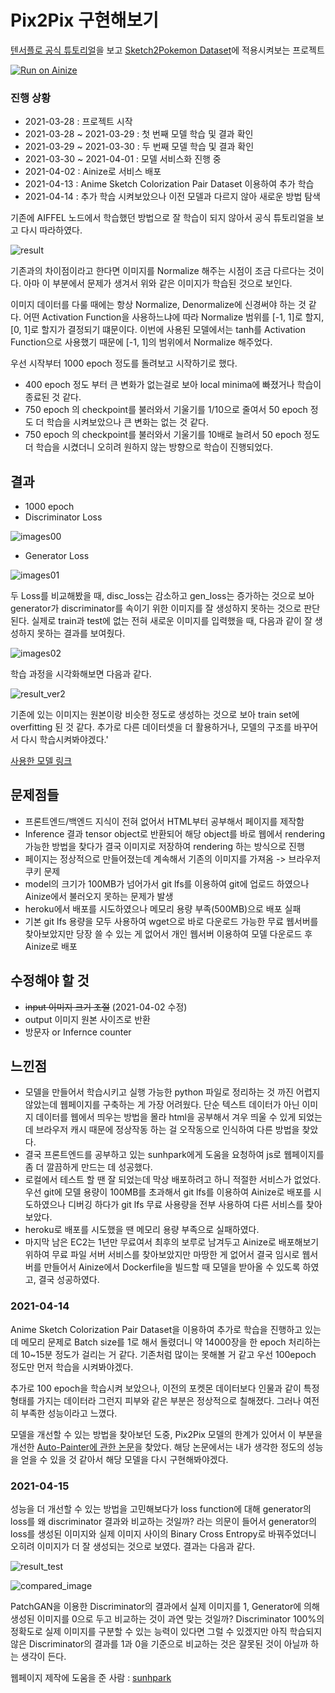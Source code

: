# Pix2Pix 구현해보기

[텐서플로 공식 튜토리얼](https://www.tensorflow.org/tutorials/generative/pix2pix)을 보고 [Sketch2Pokemon Dataset](https://www.kaggle.com/norod78/sketch2pokemon)에 적용시켜보는 프로젝트

[![Run on Ainize](https://ainize.ai/images/run_on_ainize_button.svg)](https://main-sketch2pokemon-ceuity.endpoint.ainize.ai/)

### 진행 상황

- 2021-03-28 : 프로젝트 시작
- 2021-03-28 ~ 2021-03-29 : 첫 번째 모델 학습 및 결과 확인
- 2021-03-29 ~ 2021-03-30 : 두 번째 모델 학습 및 결과 확인
- 2021-03-30 ~ 2021-04-01 : 모델 서비스화 진행 중
- 2021-04-02 : Ainize로 서비스 배포
- 2021-04-13 : Anime Sketch Colorization Pair Dataset 이용하여 추가 학습
- 2021-04-14 : 추가 학습 시켜보았으나 이전 모델과 다르지 않아 새로운 방법 탐색

기존에 AIFFEL 노드에서 학습했던 방법으로 잘 학습이 되지 않아서 공식 튜토리얼을 보고 다시 따라하였다.

![result](./images/result.gif)

기존과의 차이점이라고 한다면 이미지를 Normalize 해주는 시점이 조금 다르다는 것이다. 아마 이 부분에서 문제가 생겨서 위와 같은 이미지가 학습된 것으로 보인다.

이미지 데이터를 다룰 때에는 항상 Normalize, Denormalize에 신경써야 하는 것 같다. 어떤 Activation Function을 사용하느냐에 따라 Normalize 범위를 [-1, 1]로 할지, [0, 1]로 할지가 결정되기 떄문이다. 이번에 사용된 모델에서는 tanh를 Activation Function으로 사용했기 때문에 [-1, 1]의 범위에서 Normalize 해주었다.

우선 시작부터 1000 epoch 정도를 돌려보고 시작하기로 했다.

- 400 epoch 정도 부터 큰 변화가 없는걸로 보아 local minima에 빠졌거나 학습이 종료된 것 같다.
- 750 epoch 의 checkpoint를 불러와서 기울기를 1/10으로 줄여서 50 epoch 정도 더 학습을 시켜보았으나 큰 변화는 없는 것 같다.
- 750 epoch 의 checkpoint를 불러와서 기울기를 10배로 늘려서 50 epoch 정도 더 학습을 시켰더니 오히려 원하지 않는 방향으로 학습이 진행되었다.

## 결과

- 1000 epoch
- Discriminator Loss

![images00](./images/images00.png)

- Generator Loss

![images01](./images/images01.png)

두 Loss를 비교해봤을 때, disc_loss는 감소하고 gen_loss는 증가하는 것으로 보아 generator가 discriminator를 속이기 위한 이미지를 잘 생성하지 못하는 것으로 판단된다. 실제로 train과 test에 없는 전혀 새로운 이미지를 입력했을 때, 다음과 같이 잘 생성하지 못하는 결과를 보여줬다.

![images02](./images/images02.png)

학습 과정을 시각화해보면 다음과 같다.

![result_ver2](./images/result_ver2.gif)

기존에 있는 이미지는 원본이랑 비슷한 정도로 생성하는 것으로 보아 train set에 overfitting 된 것 같다. 추가로 다른 데이터셋을 더 활용하거나, 모델의 구조를 바꾸어서 다시 학습시켜봐야겠다.'

[사용한 모델 링크](https://drive.google.com/file/d/1v1t2AXEb94rvw32Zj24_9dmQj2_58vB2/view?usp=sharing)

## 문제점들

- 프론트엔드/백엔드 지식이 전혀 없어서 HTML부터 공부해서 페이지를 제작함
- Inference 결과 tensor object로 반환되어 해당 object를 바로 웹에서 rendering 가능한 방법을 찾다가 결국 이미지로 저장하여 rendering 하는 방식으로 진행
- 페이지는 정상적으로 만들어졌는데 계속해서 기존의 이미지를 가져옴 -> 브라우저 쿠키 문제
- model의 크기가 100MB가 넘어가서 git lfs를 이용하여 git에 업로드 하였으나 Ainize에서 불러오지 못하는 문제가 발생
- heroku에서 배포를 시도하였으나 메모리 용량 부족(500MB)으로 배포 실패
- 기본 git lfs 용량을 모두 사용하여 wget으로 바로 다운로드 가능한 무료 웹서버를 찾아보았지만 당장 쓸 수 있는 게 없어서 개인 웹서버 이용하여 모델 다운로드 후 Ainize로 배포

## 수정해야 할 것
- ~~input 이미지 크기 조절~~ (2021-04-02 수정)
- output 이미지 원본 사이즈로 반환 
- 방문자 or Infernce counter

## 느낀점

- 모델을 만들어서 학습시키고 실행 가능한 python 파일로 정리하는 것 까진 어렵지 않았는데 웹페이지를 구축하는 게 가장 어려웠다. 단순 텍스트 데이터가 아닌 이미지 데이터를 웹에서 띄우는 방법을 몰라 html을 공부해서 겨우 띄울 수 있게 되었는데 브라우저 캐시 때문에 정상작동 하는 걸 오작동으로 인식하여 다른 방법을 찾았다.
- 결국 프론트엔드를 공부하고 있는 sunhpark에게 도움을 요청하여 js로 웹페이지를 좀 더 깔끔하게 만드는 데 성공했다.
- 로컬에서 테스트 할 땐 잘 되었는데 막상 배포하려고 하니 적절한 서비스가 없었다. 우선 git에 모델 용량이 100MB를 초과해서 git lfs를 이용하여 Ainize로 배포를 시도하였으나 디버깅 하다가 git lfs 무료 사용량을 전부 사용하여 다른 서비스를 찾아보았다.
- heroku로 배포를 시도했을 땐 메모리 용량 부족으로 실패하였다.
- 마지막 남은 EC2는 1년만 무료여서 최후의 보루로 남겨두고 Ainize로 배포해보기 위하여 무료 파일 서버 서비스를 찾아보았지만 마땅한 게 없어서 결국 임시로 웹서버를 만들어서 Ainize에서 Dockerfile을 빌드할 때 모델을 받아올 수 있도록 하였고, 결국 성공하였다.

### 2021-04-14
Anime Sketch Colorization Pair Dataset을 이용하여 추가로 학습을 진행하고 있는데 메모리 문제로 Batch size를 1로 해서 돌렸더니 약 14000장을 한 epoch 처리하는데 10~15분 정도가 걸리는 거 같다. 기존처럼 많이는 못해볼 거 같고 우선 100epoch 정도만 먼저 학습을 시켜봐야겠다.

추가로 100 epoch을 학습시켜 보았으나, 이전의 포켓몬 데이터보다 인물과 같이 특정 형태를 가지는 데이터라 그런지 피부와 같은 부분은 정상적으로 칠해졌다. 그러나 여전히 부족한 성능이라고 느꼈다.

모델을 개선할 수 있는 방법을 찾아보던 도중, Pix2Pix 모델의 한계가 있어서 이 부분을 개선한 [Auto-Painter에 관한 논문](https://arxiv.org/abs/1705.01908)을 찾았다. 해당 논문에서는 내가 생각한 정도의 성능을 얻을 수 있을 것 같아서 해당 모델을 다시 구현해봐야겠다.

### 2021-04-15
성능을 더 개선할 수 있는 방법을 고민해보다가 loss function에 대해 generator의 loss를 왜 discriminator 결과와 비교하는 것일까? 라는 의문이 들어서 generator의 loss를 생성된 이미지와 실제 이미지 사이의 Binary Cross Entropy로 바꿔주었더니 오히려 이미지가 더 잘 생성되는 것으로 보였다. 결과는 다음과 같다.

![result_test](./images/result_test.gif)

![compared_image](./images/compared_image.png)

PatchGAN을 이용한 Discriminator의 결과에서 실제 이미지를 1, Generator에 의해 생성된 이미지를 0으로 두고 비교하는 것이 과연 맞는 것일까? Discriminator 100%의 정확도로 실제 이미지를 구분할 수 있는 능력이 있다면 그럴 수 있겠지만 아직 학습되지 않은 Discriminator의 결과를 1과 0을 기준으로 비교하는 것은 잘못된 것이 아닐까 하는 생각이 든다.

웹페이지 제작에 도움을 준 사람 : [sunhpark](https://github.com/sunhpark42)
